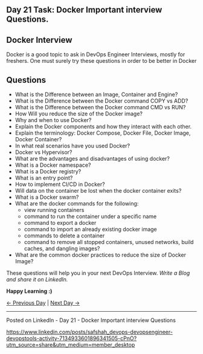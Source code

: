 ## Day 21 Task: Docker Important interview Questions.

## Docker Interview

Docker is a good topic to ask in DevOps Engineer Interviews, mostly for freshers.
One must surely try these questions in order to be better in Docker

## Questions

- What is the Difference between an Image, Container and Engine?
- What is the Difference between the Docker command COPY vs ADD?
- What is the Difference between the Docker command CMD vs RUN?
- How Will you reduce the size of the Docker image?
- Why and when to use Docker?
- Explain the Docker components and how they interact with each other.
- Explain the terminology: Docker Compose, Docker File, Docker Image, Docker Container?
- In what real scenarios have you used Docker?
- Docker vs Hypervisor?
- What are the advantages and disadvantages of using docker?
- What is a Docker namespace?
- What is a Docker registry?
- What is an entry point?
- How to implement CI/CD in Docker?
- Will data on the container be lost when the docker container exits?
- What is a Docker swarm?
- What are the docker commands for the following:
  - view running containers
  - command to run the container under a specific name
  - command to export a docker
  - command to import an already existing docker image
  - commands to delete a container
  - command to remove all stopped containers, unused networks, build caches, and dangling images?
- What are the common docker practices to reduce the size of Docker Image?

These questions will help you in your next DevOps Interview.
_Write a Blog and share it on LinkedIn._

**Happy Learning :)**

[← Previous Day](../day20/README.md) | [Next Day →](../day22/README.md)


-----------------------------------------------------
Posted on LinkedIn - Day 21 - Docker Important interview Questions

https://www.linkedin.com/posts/safshah_devops-devopsengineer-devopstools-activity-7134933601896341505-cPnO?utm_source=share&utm_medium=member_desktop

